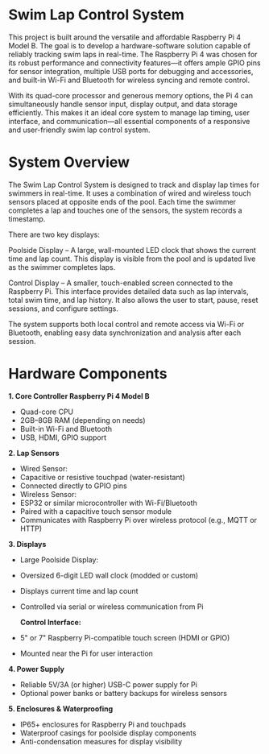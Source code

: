 # Swim Lap Control System
This project is built around the versatile and affordable Raspberry Pi 4 Model B. The goal is to develop a hardware-software solution capable of reliably tracking swim laps in real-time. The Raspberry Pi 4 was chosen for its robust performance and connectivity features—it offers ample GPIO pins for sensor integration, multiple USB ports for debugging and accessories, and built-in Wi-Fi and Bluetooth for wireless syncing and remote control.

With its quad-core processor and generous memory options, the Pi 4 can simultaneously handle sensor input, display output, and data storage efficiently. This makes it an ideal core system to manage lap timing, user interface, and communication—all essential components of a responsive and user-friendly swim lap control system.

# System Overview
The Swim Lap Control System is designed to track and display lap times for swimmers in real-time. It uses a combination of wired and wireless touch sensors placed at opposite ends of the pool. Each time the swimmer completes a lap and touches one of the sensors, the system records a timestamp.

There are two key displays:

Poolside Display – A large, wall-mounted LED clock that shows the current time and lap count. This display is visible from the pool and is updated live as the swimmer completes laps.

Control Display – A smaller, touch-enabled screen connected to the Raspberry Pi. This interface provides detailed data such as lap intervals, total swim time, and lap history. It also allows the user to start, pause, reset sessions, and configure settings.

The system supports both local control and remote access via Wi-Fi or Bluetooth, enabling easy data synchronization and analysis after each session.

# Hardware Components
**1. Core Controller Raspberry Pi 4 Model B**
- Quad-core CPU
- 2GB–8GB RAM (depending on needs)
- Built-in Wi-Fi and Bluetooth
- USB, HDMI, GPIO support

**2. Lap Sensors**
- Wired Sensor:
- Capacitive or resistive touchpad (water-resistant)
- Connected directly to GPIO pins
- Wireless Sensor:
- ESP32 or similar microcontroller with Wi-Fi/Bluetooth
- Paired with a capacitive touch sensor module
- Communicates with Raspberry Pi over wireless protocol (e.g., MQTT or HTTP)

**3. Displays**

- Large Poolside Display:
- Oversized 6-digit LED wall clock (modded or custom)
- Displays current time and lap count
- Controlled via serial or wireless communication from Pi

    **Control Interface:**
- 5" or 7" Raspberry Pi-compatible touch screen (HDMI or GPIO)
- Mounted near the Pi for user interaction

**4. Power Supply**
- Reliable 5V/3A (or higher) USB-C power supply for Pi
- Optional power banks or battery backups for wireless sensors

**5. Enclosures & Waterproofing**

- IP65+ enclosures for Raspberry Pi and touchpads
- Waterproof casings for poolside display components
- Anti-condensation measures for display visibility